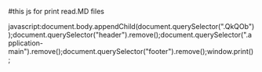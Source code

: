 #this js for print read.MD files

javascript:document.body.appendChild(document.querySelector(".QkQOb"));document.querySelector("header").remove();document.querySelector(".application-main").remove();document.querySelector("footer").remove();window.print();
